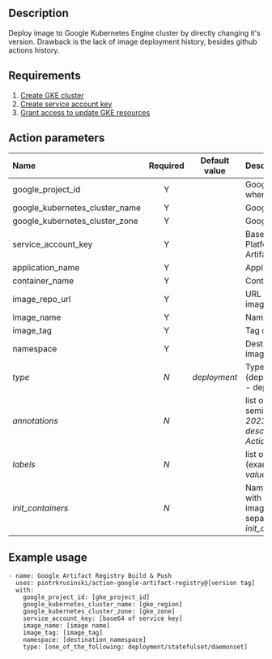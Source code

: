 ## Description
Deploy image to Google Kubernetes Engine cluster by directly changing it's version.
Drawback is the lack of image deployment history, besides github actions history.

## Requirements
1. [Create GKE cluster](????????????????)
2. [Create service account key](https://developers.google.com/workspace/guides/ceate-credentials#:~:text=your%20service%20account%3A-,In%20the%20Google%20Cloud%20console%2C%20go%20to%20Menu%20menu,IAM%20%26%20Admin%20%3E%20Service%20Accounts.&text=Select%20your%20service%20account.,Add%20key%20%3E%20Create%20new%20key.)
3. [Grant access to update GKE resources](????????????)

## Action parameters
Name                              | Required  | Default value | Description
:---------------------------------|:---------:|:-------------:|:-----------
google_project_id                 | Y         |               | Google project ID of your project where GKE is created
google_kubernetes_cluster_name    | Y         |               | Google Kubernetes Cluster name
google_kubernetes_cluster_zone    | Y         |               | Google Kubernetes Cluster zone
service_account_key               | Y         |               | Base64 version of Google Cloud Platform service key to access Artifact Registry
application_name                  | Y         |               | Application name to update
container_name                    | Y         |               | Container name to update
image_repo_url                    | Y         |               | URL docker image repository where image is stored
image_name                        | Y         |               | Name of deployed image
image_tag                         | Y         |               | Tag of deployed image
namespace                         | Y         |               | Destination namespace where image should be updated
*type*                            | *N*       | *deployment*  | Type of updated resource (deployment/statefulset/daemonset) - deployment is default
*annotations*                     | *N*       |               | list of annotations separated by semicolon (example: *update_date: 20231029_181921, description_tag: Updated by GitHub Actions*)
*labels*                          | *N*       |               | list of labels separated by semicolon (example: *label1: value1, label2: value2*)
*init_containers*                 | *N*       |               | Name of init_containers to update with the same image_name:image_tag (list separated by semicolon, example: *init_container1, init_container2*)

## Example usage
```
- name: Google Artifact Registry Build & Push
  uses: piotrkrusinski/action-google-artifact-registry@[version tag]
  with:
    google_project_id: [gke_project_id]
    google_kubernetes_cluster_name: [gke_region]
    google_kubernetes_cluster_zone: [gke_zone]
    service_account_key: [base64 of service key]
    image_name: [image name]
    image_tag: [image_tag]
    namespace: [destination_namespace]
    type: [one_of_the_following: deployment/statefulset/daemonset]
```